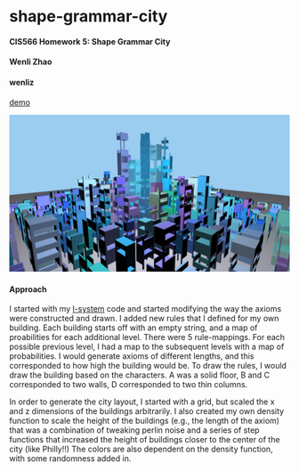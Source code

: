 # shape-grammar-city

#### CIS566 Homework 5: Shape Grammar City

#### Wenli Zhao
#### wenliz

[demo](https://wpchop.github.io/shape-grammar-city/)

![](./img/cityscape.png)

#### Approach
I started with my [l-system](https://github.com/wpchop/homework-4-l-systems-wpchop) code and started modifying the way the axioms were constructed and drawn. I added new rules that I defined for my own building. Each building starts off with an empty string, and a map of proabilities for each additional level. There were 5 rule-mappings. For each possible previous level, I had a map to the subsequent levels with a map of probabilities. I would generate axioms of different lengths, and this corresponded to how high the building would be.
To draw the rules, I would draw the building based on the characters. A was a solid floor, B and C corresponded to two walls, D corresponded to two thin columns. 

In order to generate the city layout, I started with a grid, but scaled the x and z dimensions of the buildings arbitrarily. I also created my own density function to scale the height of the buildings (e.g., the length of the axiom) that was a combination of tweaking perlin noise and a series of step functions that increased the height of buildings closer to the center of the city (like Philly!!) The colors are also dependent on the density function, with some randomness added in. 
